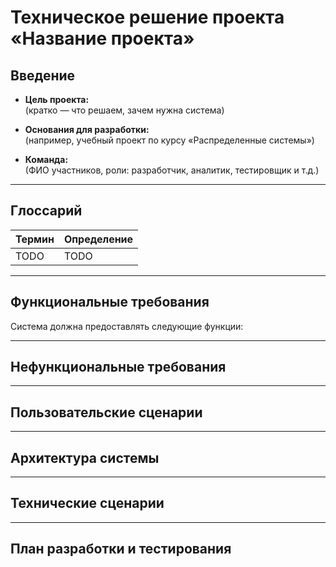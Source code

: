 # Техническое решение проекта «Название проекта»

## Введение
- **Цель проекта:**  
  (кратко — что решаем, зачем нужна система)  

- **Основания для разработки:**  
  (например, учебный проект по курсу «Распределенные системы»)  

- **Команда:**  
  (ФИО участников, роли: разработчик, аналитик, тестировщик и т.д.)  

---

## Глоссарий
| Термин        | Определение |
|---------------|-------------|
| TODO  | TODO |

---

## Функциональные требования
Система должна предоставлять следующие функции:

---

## Нефункциональные требования


---

## Пользовательские сценарии

---

##  Архитектура системы

---

## Технические сценарии

---

## План разработки и тестирования